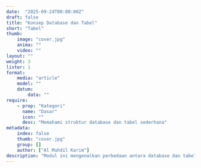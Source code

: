 ```yaml
---
date:  "2025-09-24T00:00:00Z"
draft: false
title: "Konsep Database dan Tabel"
short: "Tabel"
thumb:
    image: "cover.jpg"
    anima: ""
    video: ""
layout: ""
weight: 3
lister: 1
format:
    media: "article"
    model: ""
    datum:
        data: ""
require:
    - prop: "Kategori"
      name: "Dasar"
      icon: ""
      desc: "Memahami struktur database dan tabel sederhana"
metadata:
    index: false
    thumb: "cover.jpg"
    group: []
    author: ["Al Muhdil Karim"]
description: "Modul ini mengenalkan perbedaan antara database dan tabel, dengan menjelaskan hubungan kolom dan baris. Peserta memahami bagaimana tabel digunakan untuk menyimpan data terstruktur."
---
```

